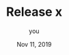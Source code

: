---
release: true

permalink: /article/TITLE

title: Release x
separatedTitle: Release x
description: x Changelog

id: Minecraft version
comments: true

author: you
date: Nov 11, 2019

imgURL: ../image/article/IMAGE.jpg

short_text: remove this option if empty (for index)
long_text: remove this option if empty (for article)

added:
  - Blocks:
    - Nothing
  - Items:
    - Nothing
  - Entities:
  	- Nothing

changed:
  - Nothing

removed:
  - Nothing

downloadURL: https://www.curseforge.com/minecraft/texture-packs/faithful-3d/files/...
---